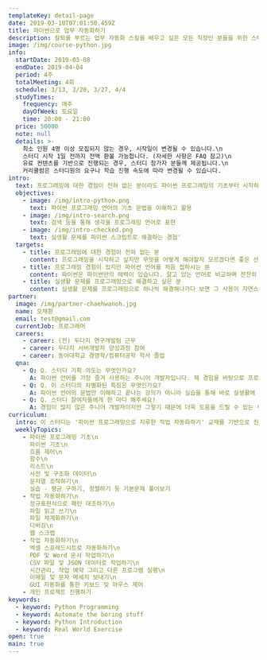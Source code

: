 ```yaml
---
templateKey: detail-page
date: 2019-03-10T07:01:50.459Z
title: 파이썬으로 업무 자동화하기
description: 칼퇴를 부르는 업무 자동화 스킬을 배우고 싶은 모든 직장인 분들을 위한 스터디!
image: /img/course-python.jpg
info:
  startDate: 2019-03-08
  endDate: 2019-04-04
  period: 4주
  totalMeeting: 4회
  schedule: 3/13, 3/20, 3/27, 4/4
  studyTimes:
    frequency: 매주
    dayOfWeek: 토요일
    time: 20:00 - 21:00
  price: 50000
  note: null
  details: >-
    최소 인원 4명 이상 모집되지 않는 경우, 시작일이 변경될 수 있습니다.\n
    스터디 시작 1일 전까지 전액 환불 가능합니다. (자세한 사항은 FAQ 참고)\n   
    유료 컨텐츠를 기반으로 진행되는 경우, 스터디 참가자 분들께 제공됩니다.\n
    커리큘럼은 스터디원의 요구나 학습 진행 속도에 따라 변경될 수 있습니다.
intro:
  text: 프로그래밍에 대한 경험이 전혀 없는 분이라도 파이썬 프로그래밍의 기초부터 시작하여, 지겨운 단순 반복 작업을 파이썬 프로그래밍을 통해 자동화할 수 있는 스터디입니다
  objectives:
    - image: /img/intro-python.png
      text: 파이썬 프로그래밍 언어의 기초 문법을 이해하고 활용
    - image: /img/intro-search.png
      text: 검색 등을 통해 생각을 프로그래밍 언어로 표현
    - image: /img/intro-checked.png
      text: 실생활 문제를 파이썬 스크립트로 해결하는 경험'
  targets:
    - title: 프로그래밍에 대한 경험이 전혀 없는 분
      content: 프로그래밍을 시작하고 싶지만 무엇을 어떻게 해야할지 모르겠다면 좋은 선택입니다. 찬찬히 따라가시다 보면 본인의 생각을 프로그래밍 언어로 표현할 수 있는 근육이 생기실 것입니다.
    - title: 프로그래밍 경험이 있지만 파이썬 언어를 처음 접하시는 분
      content: 파이썬은 파이썬만의 매력이 있습니다. 알고 있는 언어로 비교하며 찬찬히 실습하시다 보면 간결하고 강력한 파이썬의 매력을 느낄 수 있을 것입니다.
    - title: 실생활 문제를 프로그래밍으로 해결하고 싶은 분
      content: 실생활 문제를 프로그래밍으로 하나씩 해결해나가다 보면 그 사용이 자연스러워질 것입니다. 프로그래밍의 문법은 알지만 어떻게 사용할지 감이 오시지 않는 분, 실생활에서 자동화할 것이 투성이지만 프로그래밍 경험이 없으신 분 모두 즐겁게 학습하실 수 있으실 것입니다.
partner:
  image: /img/partner-chaehwanoh.jpg
  name: 오채환
  email: test@gmail.com
  currentJob: 프로그래머
  careers:
    - career: (전) 두다지 연구개발팀 근무
    - career: 두다지 서버개발자 양성과정 참여
    - career: 동아대학교 경영학/컴퓨터공학 학사 졸업
  qna:
    - Q: Q. 스터디 기획 의도는 무엇인가요?
      A: 파이썬 언어를 가장 즐겨 사용하는 주니어 개발자입니다. 제 경험을 바탕으로 프로그래밍 언어로 실생활의 문제를 해결하는, 뿌듯한 경험을 함께 하실 수 있도록 돕고 싶습니다.
    - Q: Q. 이 스터디의 차별화된 특징은 무엇인가요?
      A: 파이썬 언어의 문법만 이해하고 끝나는 강의가 아니라 실습을 통해 바로 실생활에 적용해 내 것으로 만드는 것이 차별화된 특징입니다.
    - Q: Q. 스터디 참여자들에게 한 마디 해주세요!
      A: 경험이 많지 않은 주니어 개발자이지만 그렇기 때문에 더욱 도움을 드릴 수 있는 부분이 분명히 있다고 생각합니다. 제 경험을 바탕으로 즐겁게 프로그래밍과 파이썬에 입문하실 수 있도록 돕겠습니다.
curriculum:
  intro: 이 스터디는 '파이썬 프로그래밍으로 지루한 작업 자동화하기' 교재를 기반으로 진행됩니다.
  weeklyTopics:
    - 파이썬 프로그래밍 기초\n
      파이썬 기초\n
      흐름 제어\n
      함수\n
      리스트\n
      사전 및 구조화 데이터\n
      문자열 조작하기\n
      실습 - 평균 구하기, 정렬하기 등 기본문제 풀어보기
    - 작업 자동화하기\n
      정규표현식으로 패턴 대조하기\n
      파일 읽고 쓰기\n
      파일 체계화하기\n
      디버깅\n
      웹 스크랩
    - 작업 자동화하기\n
      엑셀 스프레드시트로 자동화하기\n
      PDF 및 Word 문서 작업하기\n
      CSV 파일 및 JSON 데이터로 작업하기\n
      시간관리, 작업 예약 그리고 다른 프로그램 실행\n
      이메일 및 문자 메세지 보내기\n
      GUI 자동화를 통한 키보드 및 마우스 제어
    - 개인 프로젝트 진행하기
keywords:
  - keyword: Python Programming
  - keyword: Automate the boring stuff
  - keyword: Python Introduction
  - keyword: Real World Exercise
open: true
main: true
---
```

